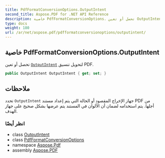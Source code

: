 ```yaml
---
title: PdfFormatConversionOptions.OutputIntent
second_title: Aspose.PDF for .NET API Reference
description: خاصية PdfFormatConversionOptions. تحصل أو تعين OutputIntent لتحويل تنسيق PDF
type: docs
weight: 180
url: /ar/net/aspose.pdf/pdfformatconversionoptions/outputintent/
---
```

## خاصية PdfFormatConversionOptions.OutputIntent

تحصل أو تعين [`OutputIntent`](../../outputintent/) لتحويل تنسيق PDF.

```csharp
public OutputIntent OutputIntent { get; set; }
```

## ملاحظات

تحدد `OutputIntent` جهاز الإخراج المقصود أو الحالة التي يتم إعداد مستند PDF من أجلها. يتم استخدامه لضمان أن الألوان في المستند يتم عرضها بشكل صحيح على جهاز الهدف.

### انظر أيضًا

* class [OutputIntent](../../outputintent/)
* class [PdfFormatConversionOptions](../)
* namespace [Aspose.Pdf](../../../aspose.pdf/)
* assembly [Aspose.PDF](../../../)